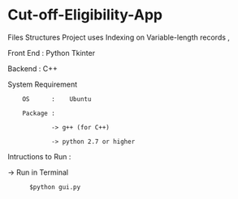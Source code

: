 # Cut-off-Eligibility-App
Files Structures Project uses Indexing on Variable-length records , 

Front End : Python Tkinter

Backend : C++

System Requirement

        OS      :    Ubuntu

        Package :

                -> g++ (for C++)

                -> python 2.7 or higher 


Intructions to Run :

  -> Run in Terminal
  
          $python gui.py
          
          
